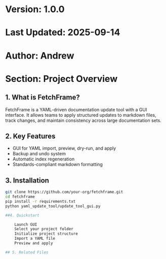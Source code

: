 # Version: 1.0.0  
# Last Updated: 2025-09-14  
# Author: Andrew  
# Section: Project Overview

## 1. What is FetchFrame?

FetchFrame is a YAML-driven documentation update tool with a GUI interface. It allows teams to apply structured updates to markdown files, track changes, and maintain consistency across large documentation sets.

## 2. Key Features

- GUI for YAML import, preview, dry-run, and apply
- Backup and undo system
- Automatic index regeneration
- Standards-compliant markdown formatting

## 3. Installation

```bash
git clone https://github.com/your-org/fetchframe.git
cd fetchframe
pip install -r requirements.txt
python yaml_update_tool/update_tool_gui.py

##4. Quickstart

    Launch GUI
    Select your project folder
    Initialize project structure
    Import a YAML file
    Preview and apply

## 5. Related Files

